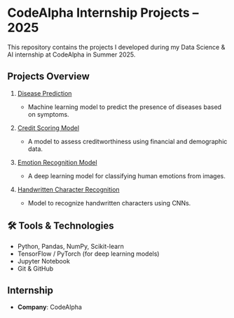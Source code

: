 # CodeAlpha Internship Projects – 2025

This repository contains the projects I developed during my Data Science & AI internship at CodeAlpha in Summer 2025.

##  Projects Overview

1. [Disease Prediction](./disease-prediction/)
   - Machine learning model to predict the presence of diseases based on symptoms.

2. [Credit Scoring Model](./credit-scoring-model/)
   - A model to assess creditworthiness using financial and demographic data.

3. [Emotion Recognition Model](./emotion-recognition-model/)
   - A deep learning model for classifying human emotions from images.

4. [Handwritten Character Recognition](./handwritten-character-recognition/)
   - Model to recognize handwritten characters using CNNs.

## 🛠 Tools & Technologies
- Python, Pandas, NumPy, Scikit-learn
- TensorFlow / PyTorch (for deep learning models)
- Jupyter Notebook
- Git & GitHub

##  Internship
- **Company**: CodeAlpha

